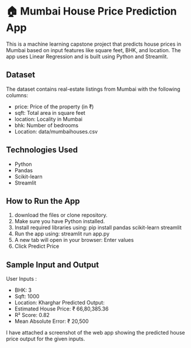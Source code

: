 # 🏠 Mumbai House Price Prediction App
This is a machine learning capstone project that predicts house prices in Mumbai based on input features like square feet, BHK, and location. The app uses Linear Regression and is built using Python and Streamlit.

## Dataset
The dataset contains real-estate listings from Mumbai with the following columns:
- price: Price of the property (in ₹)
- sqft: Total area in square feet
- location: Locality in Mumbai
- bhk: Number of bedrooms
- Location: data/mumbaihouses.csv

## Technologies Used
- Python
- Pandas
- Scikit-learn
- Streamlit

## How to Run the App
1. download the files or clone repository.
2. Make sure you have Python installed.
3. Install required libraries using:
   pip install pandas scikit-learn streamlit
4. Run the app using:
   streamlit run app.py
5. A new tab will open in your browser: Enter values
6. Click Predict Price 

## Sample Input and Output
User Inputs :
- BHK: 3  
- Sqft: 1000  
- Location: Kharghar
Predicted Output:
- Estimated House Price: ₹ 66,80,385.36  
- R² Score: 0.82  
- Mean Absolute Error: ₹ 20,500

I have attached a screenshot of the web app showing the predicted house price output for the given inputs.
